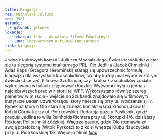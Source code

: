 ```yaml
---
title: Kingsajz
rez: Machulski Juliusz
rok: 1987
gatunki: 
  - gatunek: gatunek
lokacje:
  - lokacja: Łódź – Wytwórnia Filmów Fabularnych
    link: lodz-wytwornia-filmow-fabularnych
link: kingsajz
---
```

Jedna z kultowych komedii Juliusza Machulskiego. Świat krasnoludków stał się tu alegorią systemu totalitarnego PRL. Olo Jedlina (Jacek Chmielnik) i Adaś Haps (Grzegorz Heromiński) starają się upowszechnić formułę kingsajzu dla wszystkich krasnoludków, tak aby każdy miał wybór w którym świecie chce żyć. 
Filmowa Szuflandia, czyli kraina krasnoludków została wykreowana w halach zdjęciowych łódzkiej Wytwórni i była to jedna z najciekawszych prac w historii tej WFF. Wykorzystano również szereg plenerów w mieście - wejście do Szuflandii znajdowało się w filmowym Instytucie Badań Czwartorzędu, który mieścił się przy ul. Wólczańskiej 17. Rynek na którym Olo stara się znaleźć kontakt wśród krasnoludków to łódzki Górniak przy ul. Piotrkowskiej. Redakcja gazety Pasikonik, gdzie pracuje Jedlina to willa Reinholda Richtera przy ul. Skorupki 4/6, dzisiejszy Rektorat Politechniki Łódzkiej. Wnętrza gazety, gdzie Olo rozmawia ze swoją przełożoną (Witold Pyrkosz) to z kolei wnętrza Klubu Nauczyciela przy ul. Piotrkowskiej 137.
Więcej o filmie [*tutaj*](http://www.filmpolski.pl/fp/index.php?film=122611).
